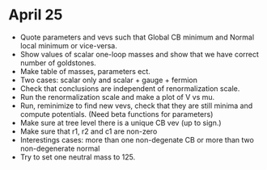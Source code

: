 # April 25

- Quote parameters and vevs such that Global CB minimum and Normal local minimum or vice-versa.
- Show values of scalar one-loop masses and show that we have correct number of goldstones.
- Make table of masses, parameters ect.
- Two cases: scalar only and scalar + gauge + fermion
- Check that conclusions are independent of renormalization scale.
- Run the renormalization scale and make a plot of V vs mu.
- Run, reminimize to find new vevs, check that they are still minima and compute potentials. (Need beta functions for parameters)
- Make sure at tree level there is a unique CB vev (up to sign.)
- Make sure that r1, r2 and c1 are non-zero
- Interestings cases: more than one non-degenate CB or more than two non-degenerate normal
- Try to set one neutral mass to 125. 
